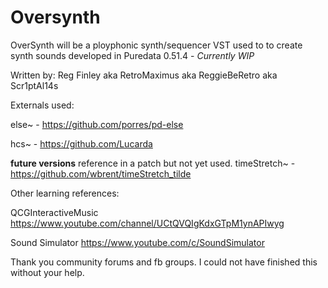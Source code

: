 # Oversynth
OverSynth will be a ployphonic synth/sequencer VST used to to create synth sounds developed in Puredata 0.51.4 - *Currently WIP*

Written by: Reg Finley aka RetroMaximus aka ReggieBeRetro aka Scr1ptAl14s

Externals used:

else~ - https://github.com/porres/pd-else

hcs~ - https://github.com/Lucarda

**future versions** reference in a patch but not yet used.
timeStretch~ - https://github.com/wbrent/timeStretch_tilde

Other learning references:

QCGInteractiveMusic
https://www.youtube.com/channel/UCtQVQIgKdxGTpM1ynAPIwyg

Sound Simulator
https://www.youtube.com/c/SoundSimulator

Thank you community forums and fb groups. 
I could not have finished this without your help.
